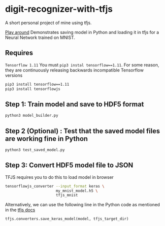 # digit-recognizer-with-tfjs
A short personal project of mine using tfjs.

[Play around]()
Demonstrates saving model in Python and loading it in tfjs for a Neural Network
trained on MNIST.


## Requires
`Tensorflow 1.11`
You must `pip3 instal tensorflow==1.11`. For some reason, they are continuously
releasing backwards incompatible Tensorflow versions


```bash
pip3 install tensorflow==1.11
pip3 install tensorflowjs
```
## Step 1: Train model and save to HDF5 format
```bash
python3 model_builder.py
````

## Step 2 (Optional) : Test that the saved model files are working fine in Python
```bash
python3 test_saved_model.py
```


## Step 3: Convert HDF5 model file to JSON

TFJS requires you to do this to load model in browser
```bash
tensorflowjs_converter --input_format keras \
                       my_mnist_model.h5 \
                       tfjs_mnist
```

Alternatively, we can use the following line in the Python code as mentioned in the
[tfjs docs](https://js.tensorflow.org/tutorials/import-keras.html)
```
tfjs.converters.save_keras_model(model, tfjs_target_dir)
```
